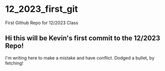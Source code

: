 # 12_2023_first_git
First Github Repo for 12/2023 Class

## Hi this will be Kevin's first commit to the 12/2023 Repo!
I'm writing here to make a mistake and have conflict. Dodged a bullet, by fetching!
